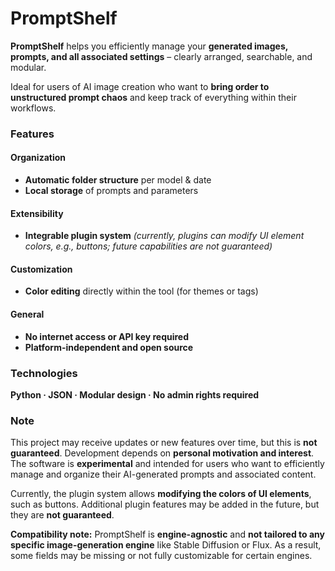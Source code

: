 # PromptShelf

**PromptShelf** helps you efficiently manage your **generated images, prompts, and all associated settings** – clearly arranged, searchable, and modular.

Ideal for users of AI image creation who want to **bring order to unstructured prompt chaos** and keep track of everything within their workflows.

### Features
#### Organization
- **Automatic folder structure** per model & date
- **Local storage** of prompts and parameters

#### Extensibility
- **Integrable plugin system**
  *(currently, plugins can modify UI element colors, e.g., buttons; future capabilities are not guaranteed)*

#### Customization
- **Color editing** directly within the tool (for themes or tags)

#### General
- **No internet access or API key required**
- **Platform-independent and open source**

### Technologies
**Python · JSON · Modular design · No admin rights required**

### Note
This project may receive updates or new features over time, but this is **not guaranteed**. Development depends on **personal motivation and interest**. The software is **experimental** and intended for users who want to efficiently manage and organize their AI-generated prompts and associated content.

Currently, the plugin system allows **modifying the colors of UI elements**, such as buttons. Additional plugin features may be added in the future, but they are **not guaranteed**.

**Compatibility note:** PromptShelf is **engine-agnostic** and **not tailored to any specific image-generation engine** like Stable Diffusion or Flux. As a result, some fields may be missing or not fully customizable for certain engines.

